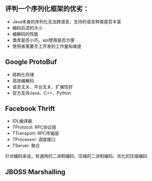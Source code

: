 ## 评判一个序列化框架的优劣：

- Java本身的序列化无法跨语言、支持的语言种类是否丰富
- 编码后流的大小
- 编解码的性能
- 类库是否小巧，api使用是否方便
- 使用者需要手工开发的工作量和难度

## Google ProtoBuf

- 结构化存储
- 高效编解码
- 语言无关、平台无关、扩展性好
- 官方支持Java、C++、Python

## Facebook Thrift

- IDL编译器
- TProtocol: RPC协议层
- TTransport: RPC传输层
- TProcessor: 调度接口
- TServer: 聚合

针对编码来说，有通用的二进制编码、压缩的二进制编码、优化的压缩编码

## JBOSS Marshalling
